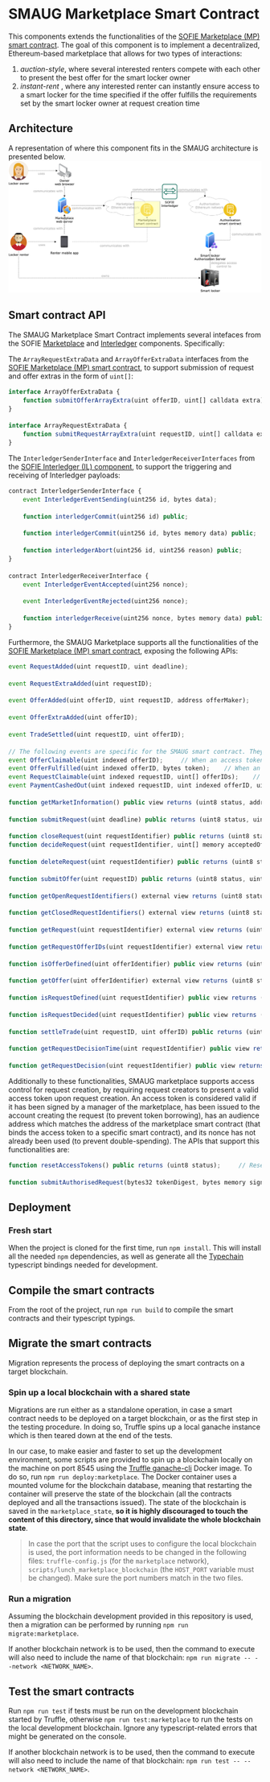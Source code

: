 # SMAUG Marketplace Smart Contract

This components extends the functionalities of the [SOFIE Marketplace (MP) smart contract](https://github.com/SOFIE-project/Marketplace/tree/master/solidity). The goal of this component is to implement a decentralized, Ethereum-based marketplace that allows for two types of interactions:

1. *auction-style*, where several interested renters compete with each other to present the best offer for the smart locker owner
2. *instant-rent* , where any interested renter can instantly ensure access to a smart locker for the time specified if the offer fulfills the requirements set by the smart locker owner at request creation time

## Architecture

A representation of where this component fits in the SMAUG architecture is presented below.
<img src="./doc/SMAUG_Architecture.png">

## Smart contract API

The SMAUG Marketplace Smart Contract implements several intefaces from the SOFIE [Marketplace](https://github.com/SOFIE-project/Marketplace) and [Interledger](https://github.com/SOFIE-project/Interledger) components. Specifically:

The `ArrayRequestExtraData` and `ArrayOfferExtraData` interfaces from the [SOFIE Marketplace (MP) smart contract](https://github.com/SOFIE-project/Marketplace/tree/master/solidity), to support submission of request and offer extras in the form of `uint[]`:

```javascript
interface ArrayOfferExtraData {
    function submitOfferArrayExtra(uint offerID, uint[] calldata extra) external payable returns (uint8 status, uint offID);
}

interface ArrayRequestExtraData {
    function submitRequestArrayExtra(uint requestID, uint[] calldata extra) external returns (uint8 status, uint reqID);
}
```

The `InterledgerSenderInterface` and `InterledgerReceiverInterfaces` from the [SOFIE Interledger (IL) component](https://github.com/SOFIE-project/Interledger), to support the triggering and receiving of Interledger payloads:

```javascript
contract InterledgerSenderInterface {
    event InterledgerEventSending(uint256 id, bytes data);

    function interledgerCommit(uint256 id) public;

    function interledgerCommit(uint256 id, bytes memory data) public;

    function interledgerAbort(uint256 id, uint256 reason) public;
}

contract InterledgerReceiverInterface {
    event InterledgerEventAccepted(uint256 nonce);

    event InterledgerEventRejected(uint256 nonce);

    function interledgerReceive(uint256 nonce, bytes memory data) public;
}
```

Furthermore, the SMAUG Marketplace supports all the functionalities of the [SOFIE Marketplace (MP) smart contract](https://github.com/SOFIE-project/Marketplace/tree/master/solidity), exposing the following APIs:

```javascript
event RequestAdded(uint requestID, uint deadline);

event RequestExtraAdded(uint requestID);

event OfferAdded(uint offerID, uint requestID, address offerMaker);

event OfferExtraAdded(uint offerID);

event TradeSettled(uint requestID, uint offerID);

// The following events are specific for the SMAUG smart contract. They are not part of the SOFIE Marketplace smart contracts.
event OfferClaimable(uint indexed offerID);     // When an access token is issued for the offer offerID, this event is generated to allow the offer creator to retrieve the generated access token to be used to use the smart locker.
event OfferFulfilled(uint indexed offerID, bytes token);    // When an offer is not selected for an auction, this event is generated to allow the offer creator to claim back the money that was escrowed upon offer submission.
event RequestClaimable(uint indexed requestID, uint[] offerIDs);    // When all the access tokens are issued for the request requestID, this event is generated to allow the request creator to claim the Ethers escrowed by the all the offer creators as compensation for granting access to the smart locker for the requested amount of time.
event PaymentCashedOut(uint indexed requestID, uint indexed offerID, uint amount);      // When either the request creator or a losing offer creator claim the Ethers escrowed in an offer, this event is generated.

function getMarketInformation() public view returns (uint8 status, address ownerAddress);

function submitRequest(uint deadline) public returns (uint8 status, uint requestID);

function closeRequest(uint requestIdentifier) public returns (uint8 status);
function decideRequest(uint requestIdentifier, uint[] memory acceptedOfferIDs) public returns(uint8 status);

function deleteRequest(uint requestIdentifier) public returns (uint8 status);

function submitOffer(uint requestID) public returns (uint8 status, uint offerID);

function getOpenRequestIdentifiers() external view returns (uint8 status, uint[] memory);

function getClosedRequestIdentifiers() external view returns (uint8 status, uint[] memory);

function getRequest(uint requestIdentifier) external view returns (uint8 status, uint deadline, uint stage, address requestMaker);

function getRequestOfferIDs(uint requestIdentifier) external view returns (uint8 status, uint[] memory offerIDs);

function isOfferDefined(uint offerIdentifier) public view returns (uint8 status, bool);

function getOffer(uint offerIdentifier) external view returns (uint8 status, uint requestID, address offerMaker, uint stage);

function isRequestDefined(uint requestIdentifier) public view returns (uint8 status, bool);

function isRequestDecided(uint requestIdentifier) public view returns (uint8 status, bool);

function settleTrade(uint requestID, uint offerID) public returns (uint8 status);

function getRequestDecisionTime(uint requestIdentifier) public view returns (uint8 status, uint);

function getRequestDecision(uint requestIdentifier) public view returns (uint8 status, uint[] memory acceptedOfferIDs);
```

Additionally to these functionalities, SMAUG marketplace supports access control for request creation, by requiring request creators to present a valid access token upon request creation. An access token is considered valid if it has been signed by a manager of the marketplace, has been issued to the account creating the request (to prevent token borrowing), has an audience address which matches the address of the marketplace smart contract (that binds the access token to a specific smart contract), and its nonce has not already been used (to prevent double-spending). The APIs that support this functionalities are:

```javascript
function resetAccessTokens() public returns (uint8 status);     // Reset the storage for access tokens. All previously used access tokens can now be re-used. Can only be called by one of the smart contract managers

function submitAuthorisedRequest(bytes32 tokenDigest, bytes memory signature, bytes32 nonce, uint deadline) public returns (uint8 status, uint requestID);      // Performs the same action as the submitRequest() function, with the addition that it expects a valid access token that matches the requirements explained above.

```

## Deployment

### Fresh start

When the project is cloned for the first time, run `npm install`. This will install all the needed `npm` dependencies, as well as generate all the [Typechain](https://github.com/ethereum-ts/TypeChain) typescript bindings needed for development.

## Compile the smart contracts

From the root of the project, run `npm run build` to compile the smart contracts and their typescript typings.

## Migrate the smart contracts

Migration represents the process of deploying the smart contracts on a target blockchain.

### Spin up a local blockchain with a shared state

Migrations are run either as a standalone operation, in case a smart contract needs to be deployed on a target blockchain, or as the first step in the testing procedure. In doing so, Truffle spins up a local ganache instance which is then teared down at the end of the tests.

In our case, to make easier and faster to set up the development environment, some scripts are provided to spin up a blockchain locally on the machine on port 8545 using the [Truffle ganache-cli](https://hub.docker.com/r/trufflesuite/ganache-cli/) Docker image. To do so, run `npm run deploy:marketplace`. The Docker container uses a mounted volume for the blockchain database, meaning that restarting the container will preserve the state of the blockchain (all the contracts deployed and all the transactions issued). The state of the blockchain is saved in the `marketplace_state`, **so it is highly discouraged to touch the content of this directory, since that would invalidate the whole blockchain state**.

> In case the port that the script uses to configure the local blockchain is used, the port information needs to be changed in the following files: `truffle-config.js` (for the `marketplace` network), `scripts/lunch_marketplace_blockchain` (the `HOST_PORT` variable must be changed). Make sure the port numbers match in the two files.

### Run a migration

Assuming the blockchain development provided in this repository is used, then a migration can be performed by running `npm run migrate:marketplace`.

If another blockchain network is to be used, then the command to execute will also need to include the name of that blockchain: `npm run migrate -- --network <NETWORK_NAME>`.

## Test the smart contracts

Run `npm run test` if tests must be run on the development blockchain started by Truffle, otherwise `npm run test:marketplace` to run the tests on the local development blockchain. Ignore any typescript-related errors that might be generated on the console.

If another blockchain network is to be used, then the command to execute will also need to include the name of that blockchain: `npm run test -- --network <NETWORK_NAME>`.